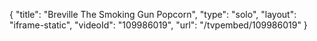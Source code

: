{
    "title": "Breville The Smoking Gun Popcorn",
    "type": "solo",
    "layout": "iframe-static",
    "videoId": "109986019",
    "url": "\/tvpembed\/109986019"
}